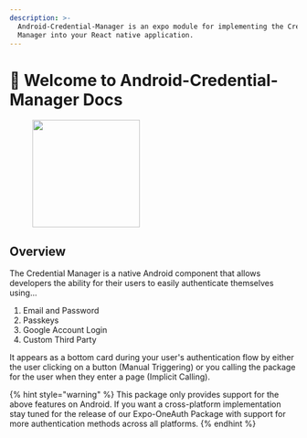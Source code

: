 ```yaml
---
description: >-
  Android-Credential-Manager is an expo module for implementing the Credential
  Manager into your React native application.
---
```


# 👋 Welcome to Android-Credential-Manager Docs

<figure><img src="https://developer.android.com/static/training/sign-in/images/credman-bottomsheet-animated.gif" alt="" width="188"><figcaption></figcaption></figure>

## Overview

The Credential Manager is a native Android component that allows developers the ability for their users to easily authenticate themselves using...

1. Email and Password
2. Passkeys
3. Google Account Login
4. Custom Third Party&#x20;

It appears as a bottom card during your user's authentication flow by either the user clicking on a button (Manual Triggering) or you calling the package for the user when they enter a page (Implicit Calling).

{% hint style="warning" %}
This package only provides support for the above features on Android. If you want a cross-platform implementation stay tuned for the release of our Expo-OneAuth Package with support for more authentication methods across all platforms.
{% endhint %}
